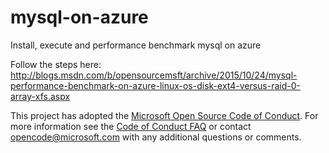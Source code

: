 # mysql-on-azure
Install, execute and performance benchmark mysql on azure

Follow the steps here: http://blogs.msdn.com/b/opensourcemsft/archive/2015/10/24/mysql-performance-benchmark-on-azure-linux-os-disk-ext4-versus-raid-0-array-xfs.aspx

This project has adopted the [Microsoft Open Source Code of Conduct](https://opensource.microsoft.com/codeofconduct/). For more information see the [Code of Conduct FAQ](https://opensource.microsoft.com/codeofconduct/faq/) or contact [opencode@microsoft.com](mailto:opencode@microsoft.com) with any additional questions or comments.
